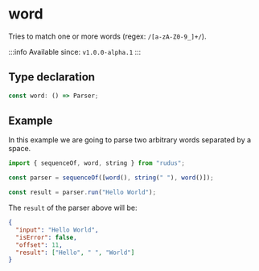 # word

Tries to match one or more words (regex: `/[a-zA-Z0-9_]+/`).

:::info
Available since: `v1.0.0-alpha.1`
:::

## Type declaration

```ts
const word: () => Parser;
```

## Example

In this example we are going to parse two arbitrary words separated by a space.

```ts
import { sequenceOf, word, string } from "rudus";

const parser = sequenceOf([word(), string(" "), word()]);

const result = parser.run("Hello World");
```

The `result` of the parser above will be:

```json
{
  "input": "Hello World",
  "isError": false,
  "offset": 11,
  "result": ["Hello", " ", "World"]
}
```
